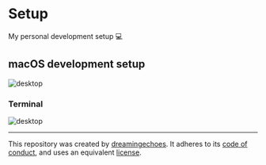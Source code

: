 # Setup

My personal development setup :computer:

## macOS development setup

![desktop](.images/macos-desktop.png)

### Terminal

![desktop](.images/macos-terminal.png)

----------------------------

This repository was created by [dreamingechoes](https://github.com/dreamingechoes).
It adheres to its [code of conduct](https://github.com/dreamingechoes/base/blob/master/files/CODE_OF_CONDUCT.md), and uses an equivalent [license](https://github.com/dreamingechoes/base/blob/master/files/LICENSE).